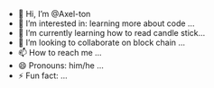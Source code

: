 - 👋 Hi, I’m @Axel-ton
- 👀 I’m interested in: learning more about code ...
- 🌱 I’m currently learning how to read candle stick...
- 💞️ I’m looking to collaborate on block chain ...
- 📫 How to reach me ...
- 😄 Pronouns: him/he ...
- ⚡ Fun fact: ...

<!---
Axel-ton/Axel-ton is a ✨ special ✨ repository because its `README.md` (this file) appears on your GitHub profile.
You can click the Preview link to take a look at your changes.
--->
